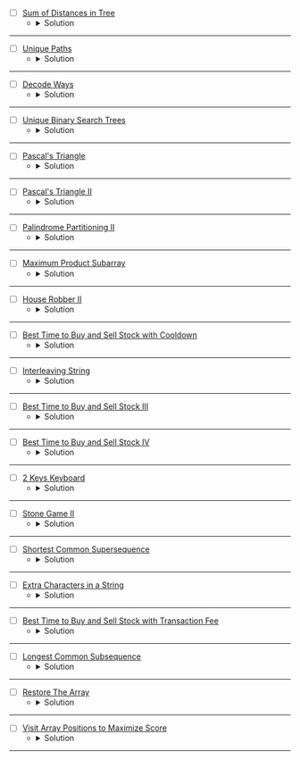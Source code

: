 * [ ] [Sum of Distances in Tree](https://leetcode.com/problems/sum-of-distances-in-tree/description/)
    * <details>
        <summary> Solution </summary>

        ```c++
            class Solution {
                void Populate(int node, int parent, vector<int>& nodeCount,
                            vector<int>& result, vector<vector<int>>& adj) {
                    nodeCount[node] = 1;
                    for (auto& child : adj[node]) {
                        if (child == parent) continue;
                        Populate(child, node, nodeCount, result, adj);
                        nodeCount[node] += nodeCount[child];
                        result[node] += result[child] + nodeCount[child];
                    }
                }

                void dfs(int node, int parent, int& n, vector<int>& nodeCount, vector<int>& result,
                        vector<vector<int>>& adj) {
                    if(parent != -1) {
                        result[node] = result[parent] + (n - nodeCount[node]) - nodeCount[node];
                    }
                    for(auto &child: adj[node]) {
                        if(child != parent) {
                            dfs(child, node, n, nodeCount, result, adj);
                        }
                    }
                }

            public:
                vector<int> sumOfDistancesInTree(int n, vector<vector<int>>& edges) {
                    vector<int> nodeCount(n), result(n);
                    vector<vector<int>> adj(n);
                    for (auto& edge : edges) {
                        int u = edge[0], v = edge[1];
                        adj[u].push_back(v);
                        adj[v].push_back(u);
                    }
                    Populate(0, -1, nodeCount, result, adj);
                    dfs(0, -1, n, nodeCount, result, adj);
                    return result;
                }
            };

    </details>

---



* [ ] [Unique Paths](https://leetcode.com/problems/unique-paths/description/)
    * <details>
        <summary> Solution </summary>

        ```c++
            class Solution {
                int dp[101][101];
                bool isValid(int i, int j, int n, int m) {
                    return (i >= 0 && i < n && j >= 0 && j < m);
                }
                // Memoization
                int Paths(int i, int j, int n, int m) {
                    if(!isValid(i, j, n, m)) return 0;
                    if(i == n - 1 && j == m - 1) return 1;
                    int &ret = dp[i][j];
                    if(~ret) return ret;
                    ret = Paths(i + 1, j, n, m);
                    ret += Paths(i, j + 1, n, m);
                    return ret;
                }
            public:
                int uniquePaths(int m, int n) {
                    // Iterative dp
                    dp[m - 1][n - 1] = 1;
                    for(int i = m - 1; i >= 0;i--) {
                        for(int j = n - 1; j >= 0;j--) {
                            if(isValid(i + 1, j, m, n)) dp[i][j] += dp[i + 1][j];
                            if(isValid(i, j + 1, m, n)) dp[i][j] += dp[i][j + 1];
                        }
                    }
                    return dp[0][0];
                }
            };

    </details>

---



* [ ] [Decode Ways](https://leetcode.com/problems/decode-ways/description/)
    * <details>
        <summary> Solution </summary>

        ```c++
            class Solution {
                int dp[101];
                int DecodeWays(int idx, int& n, string& str) {
                    if(idx == n)
                        return 1;
                    int& ret = dp[idx];
                    if(~ret)
                        return ret;
                    ret = 0;
                    if(str[idx] != '0') 
                        ret = DecodeWays(idx + 1, n, str);
                    if(idx + 1 < n && str[idx] != '0' && str[idx] < '3'){
                        if((str[idx] == '2' && str[idx + 1] <= '6') || str[idx] == '1') {
                            ret += DecodeWays(idx + 2, n, str);
                        }
                    }
                    return ret;
                }
            public:
                int numDecodings(string s) {
                    int n = s.size();
                    memset(dp, -1, sizeof(dp));
                    return DecodeWays(0, n, s);
                }
            };

    </details>

---



* [ ] [Unique Binary Search Trees](https://leetcode.com/problems/unique-binary-search-trees/description/)
    * <details>
        <summary> Solution </summary>

        ```c++
            class Solution {
                int dp[20][20];
                int BST(int left, int right) {
                    if(left == right) return 1;
                    int &ret = dp[left][right];
                    if(~ret) return ret;
                    ret = 0;
                    for(int i = left; i <= right;i++) {
                        if(i == left) ret += BST(left + 1, right);
                        else if(i == right) ret += BST(left, right - 1);
                        else ret += (BST(left, i - 1) * BST(i + 1, right));
                    }
                    return ret;
                }
            public:
                int numTrees(int n) {
                    memset(dp, -1, sizeof(dp));
                    return BST(1, n);
                }
            };

    </details>

---



* [ ] [Pascal's Triangle](https://leetcode.com/problems/pascals-triangle/description/)
    * <details>
        <summary> Solution </summary>

        ```c++
            class Solution {
            public:
                vector<vector<int>> generate(int numRows) {
                    vector<vector<int>> pascal(numRows);
                    for(int i = 0; i < numRows; i++) {
                        pascal[i] = vector<int>(i + 1);
                        pascal[i][0] = pascal[i][i] = 1;
                    }
                    for(int i = 1; i < numRows;i++) {
                        for(int j = 1; j < pascal[i].size() - 1;j++) {
                            pascal[i][j] += pascal[i - 1][j - 1] + pascal[i - 1][j];
                        }
                    }
                    return pascal;
                }
            };

    </details>

---



* [ ] [Pascal's Triangle II](https://leetcode.com/problems/pascals-triangle-ii/description/)
    * <details>
        <summary> Solution </summary>

        ```c++
            class Solution {
            public:
                vector<int> getRow(int rowIndex) {
                    vector<int> res(rowIndex + 1, 1);
                    for(int i = 1; i < rowIndex;i++) {
                        for(int j = i; j > 0;j--) {
                            res[j] += res[j - 1];
                        }
                    }
                    return res;
                }
            };

    </details>

---




* [ ] [Palindrome Partitioning II](https://leetcode.com/problems/palindrome-partitioning-ii/description/)
    * <details>
        <summary> Solution </summary>

        ```c++
            class Solution {
                void getAllPal(string& s, vector<vector<bool>>& pal, int& n) {
                    for(int i = 0; i < n;i++) {
                        int left = i, right = i;
                        while(left >= 0 && right < n && s[left] == s[right]) {
                            pal[left][right] = true;
                            left -= 1;
                            right += 1;
                        }
                    }
                    for(int i = 0; i < n - 1;i++) {
                        int left = i, right = i + 1;
                        while(left >= 0 && right < n && s[left] == s[right]) {
                            pal[left][right] = true;
                            left -= 1;
                            right += 1;
                        }
                    }
                }
                // Memoization
                int minPal(int idx, int& n, vector<vector<bool>>& pal, vector<int>& dp) {
                    if(idx == n)
                        return 0;
                    int& ret = dp[idx];
                    if(~ret)
                        return ret;
                    ret = 1e9;
                    for(int i = idx; i < n;i++) {
                        if(pal[idx][i]) ret = min(ret, minPal(i + 1, n, pal, dp) + 1);
                    }
                    return ret;
                }
            public:
                int minCut(string s) {
                    int n = s.size();
                    vector<int> dp(n, 1e9);
                    vector<vector<bool>> pal(n, vector<bool>(n));
                    getAllPal(s, pal, n);
                    // Iterative
                    for(int i = 0; i < n;i++) {
                        for(int j = i; j >= 0;j--) {
                            if(pal[j][i]) dp[i] = min(dp[i], (j == 0 ? 0 : dp[j - 1]) + 1);
                        }
                    }
                    return dp[n - 1] - 1;
                }
            };

    </details>

---




* [ ] [Maximum Product Subarray](https://leetcode.com/problems/maximum-product-subarray/description/)
    * <details>
        <summary> Solution </summary>

        ```c++
            class Solution {
            public:
                int maxProduct(vector<int>& nums) {
                    int n = nums.size();
                    int maxProduct = INT_MIN;
                    int mn = 1, mx = 1;
                    for(int i = 0; i < n;i++) {
                        if(nums[i] == 0) {
                            maxProduct = max(maxProduct, nums[i]);
                            mn = mx = 1;
                        }
                        else {
                            int temp = mn * nums[i];
                            mn = min({mn * nums[i], mx * nums[i], nums[i]});
                            mx = max({temp, mx * nums[i], nums[i]});
                            maxProduct = max(maxProduct, mx);
                        }
                    }
                    return maxProduct;
                }
            };

    </details>

---




* [ ] [House Robber II](https://leetcode.com/problems/house-robber-ii/description/)
    * <details>
        <summary> Solution </summary>

        ```c++
            class Solution {
                int Robber(int idx, int n, vector<int>& v, vector<int>& dp) {
                    if(idx >= n)
                        return 0;
                    int& ret = dp[idx];
                    if(~ret)
                        return ret;
                    ret = Robber(idx + 1, n, v, dp);
                    ret = max(ret, Robber(idx + 2, n, v, dp) + v[idx]);
                    return ret;
                }
            public:
                int rob(vector<int>& nums) {
                    int n = nums.size();
                    vector<int> dp1(n, -1), dp2(n, -1);
                    if(n == 1) return nums[0];
                    return max(Robber(0, n - 1, nums, dp1), Robber(1, n, nums, dp2));
                }
            };

    </details>

---




* [ ] [Best Time to Buy and Sell Stock with Cooldown](https://leetcode.com/problems/best-time-to-buy-and-sell-stock-with-cooldown/description/)
    * <details>
        <summary> Solution </summary>

        ```c++
            class Solution {
                int dp[5005][2];
                int BestTime(int idx, bool action, int& n, vector<int>& prices) {
                    if(idx >= n)
                        return 0;
                    int &ret = dp[idx][action];
                    if(~ret)
                        return ret;
                    ret = BestTime(idx + 1, action, n, prices);
                    if(action == false)
                        ret = max(ret, BestTime(idx + 1, true, n, prices) - prices[idx]);
                    else
                        ret = max(ret, BestTime(idx + 2, false, n, prices) + prices[idx]);
                    return ret;
                }
            public:
                int maxProfit(vector<int>& prices) {
                    int n = prices.size();
                    memset(dp, -1, sizeof(dp));
                    return BestTime(0, false, n, prices);
                }
            };

    </details>

---



* [ ] [Interleaving String](https://leetcode.com/problems/interleaving-string/description/)
    * <details>
        <summary> Solution </summary>

        ```c++
            class Solution {
                int dp[101][101];
                bool isPossible(int i, int j, string& s1, string& s2, string& s3) {
                    if(i == s1.size() && j == s2.size() && (i + j) == s3.size())
                        return true;
                    int &ret = dp[i][j];
                    if(~ret)
                        return ret;
                    ret = 0;
                    int idx = i + j;
                    if(i < s1.size() && s1[i] == s3[idx]) ret |= isPossible(i + 1, j, s1, s2, s3);
                    if(j < s2.size() && s2[j] == s3[idx]) ret |= isPossible(i, j + 1, s1, s2, s3);
                    return ret;
                }
            public:
                bool isInterleave(string s1, string s2, string s3) {
                    memset(dp, -1, sizeof(dp));
                    return isPossible(0, 0, s1, s2, s3);
                }
            };

    </details>

---




* [ ] [Best Time to Buy and Sell Stock III](https://leetcode.com/problems/best-time-to-buy-and-sell-stock-iii/description/)
    * <details>
        <summary> Solution </summary>

        ```c++
            class Solution {
                int dp[100001][101][2];
                int maxProfit(int idx, int&n, int rem, bool sell, vector<int>& prices) {
                    if(idx == n || rem == 0)
                        return 0;
                    int &ret = dp[idx][rem][sell];
                    if(~ret)
                        return ret;
                    ret = maxProfit(idx + 1, n, rem, sell, prices);
                    if(sell == false)
                        ret = max(ret, maxProfit(idx + 1, n, rem, true, prices) - prices[idx]);
                    else 
                        ret = max(ret, maxProfit(idx + 1, n, rem - 1, false, prices) + prices[idx]);
                    return ret;
                }
            public:
                int maxProfit(vector<int>& prices) {
                    int n = prices.size();
                    memset(dp, -1, sizeof(dp));
                    return maxProfit(0, n, 2, false, prices);
                }
            };

    </details>

---




* [ ] [Best Time to Buy and Sell Stock IV](https://leetcode.com/problems/best-time-to-buy-and-sell-stock-iv/description/)
    * <details>
        <summary> Solution </summary>

        ```c++
            class Solution {
                int dp[1001][101][2];
                int maxProfit(int idx, int&n, int rem, bool sell, vector<int>& prices) {
                    if(idx == n || rem == 0)
                        return 0;
                    int &ret = dp[idx][rem][sell];
                    if(~ret)
                        return ret;
                    ret = maxProfit(idx + 1, n, rem, sell, prices);
                    if(sell == false)
                        ret = max(ret, maxProfit(idx + 1, n, rem, true, prices) - prices[idx]);
                    else 
                        ret = max(ret, maxProfit(idx + 1, n, rem - 1, false, prices) + prices[idx]);
                    return ret;
                }
            public:
                int maxProfit(int k, vector<int>& prices) {
                    int n = prices.size();
                    memset(dp, -1, sizeof(dp));
                    return maxProfit(0, n, k, false, prices);
                }
            };

    </details>

---




* [ ] [2 Keys Keyboard](https://leetcode.com/problems/2-keys-keyboard/description/)
    * <details>
        <summary> Solution </summary>

        ```c++
            class Solution {
                int dp[1001][1001];
                int minSteps(int idx, int copy, int n) {
                    if(idx >= n)
                        return idx == n ? 0 : 1e8;
                    int &ret = dp[idx][copy];
                    if(~ret)
                        return ret;
                    if(copy == 0)
                        ret = minSteps(idx + 1, 1, n) + 2;
                    else {
                        ret = minSteps(idx + copy, copy, n) + 1;
                        ret = min(ret, minSteps(idx + idx, idx, n) + 2);
                    }
                    return ret;
                }
            public:
                int minSteps(int n) {
                    memset(dp, -1, sizeof(dp));
                    return minSteps(1, 0, n);
                }
            };

    </details>

---




* [ ] [Stone Game II](https://leetcode.com/problems/stone-game-ii/description/)
    * <details>
        <summary> Solution </summary>

        ```c++
            class Solution {
                int dp[101][101][2];
                int maxStones(int idx, int m, int n, bool flag, vector<int>& piles) {
                    if(idx >= n)
                        return 0;
                    int &ret = dp[idx][m][flag];
                    if(~ret)
                        return ret;
                    int sum = 0;
                    ret = (flag == 1 ? INT_MAX : 0);
                    for(int i = 0; i < 2 * m;++i) {
                        if(idx + i >= n)
                            break;
                        sum += piles[idx + i];
                        if(flag == 0)
                            ret = max(ret, maxStones(idx + i + 1, max(i + 1, m), n, flag ^ 1, piles) + sum);
                        else
                            ret = min(ret, maxStones(idx + i + 1, max(i + 1, m), n, flag ^ 1, piles));
                    }
                    return ret;
                }
            public:
                int stoneGameII(vector<int>& piles) {
                    int n = piles.size();
                    memset(dp, -1, sizeof(dp));
                    return maxStones(0, 1, n, 0, piles);
                }
            };

    </details>

---




* [ ] [Shortest Common Supersequence ](https://leetcode.com/problems/shortest-common-supersequence/description/)
    * <details>
        <summary> Solution </summary>

        ```c++
            class Solution {
                int dp[1001][1001];
                int shortestStr(int i, int j, int& n, int& m, string& s, string& t) {
                    if(i == n && j == m)
                        return 0;
                    if(i == n || j == m)
                        return (n - i) + (m - j);
                    int& ret = dp[i][j];
                    if(~ret)
                        return ret;
                    ret = shortestStr(i + 1, j + 1, n, m, s, t) + (s[i] == t[j] ? 1 : 2);
                    ret = min(ret, shortestStr(i + 1, j, n, m, s, t) + 1);
                    ret = min(ret, shortestStr(i, j + 1, n, m, s, t) + 1);
                    return ret;
                }
                
                void buildStr(int i, int j, int& n, int& m, string& s, string& t, string& res) {
                    if(i == n && j == m)
                        return;
                    if(i == n || j == m) {
                        for(int k = i; k < n;++k)
                            res += s[k];
                        for(int k = j; k < m;++k)
                            res += t[k];
                        return;
                    }
                    int ret = shortestStr(i, j, n, m, s, t);
                    int choice1 = shortestStr(i + 1, j + 1, n, m, s, t) + (s[i] == t[j] ? 1 : 2);
                    int choice2 = shortestStr(i + 1, j, n, m, s, t) + 1;
                    if(ret == choice1) {
                        // res += (s[i] == t[j] ? s[i] : s[i] + t[j]);
                        if(s[i] == t[j]) res += s[i];
                        else {
                            res += s[i];
                            res += t[j];
                        }
                        return buildStr(i + 1, j + 1, n, m, s, t, res);
                    }
                    else if(ret == choice2) {
                        res += s[i];
                        return buildStr(i + 1, j, n, m, s, t, res);
                    }
                    else {
                        res += t[j];
                        return buildStr(i, j + 1, n, m, s, t, res);
                    }
                }
            public:
                string shortestCommonSupersequence(string str1, string str2) {
                    int n = str1.size();
                    int m = str2.size();
                    string res = "";
                    memset(dp, -1, sizeof(dp));
                    // cout << shortestStr(0, 0, n, m, str1, str2) << endl;
                    buildStr(0, 0, n, m, str1, str2, res);
                    return res;
                }
            };

            /*
            "bbbaaaba"
            "bbababbb"
            */

    </details>

---



* [ ] [Extra Characters in a String](https://leetcode.com/problems/extra-characters-in-a-string/description/)
    * <details>
        <summary> Solution </summary>

        ```c++
            struct Trie {
                Trie* children[26];
                bool isEndOfWord;
                Trie() {
                    isEndOfWord = false;
                    for(int i = 0; i < 26;i++)
                        children[i] = nullptr;
                }
            };
            class Solution {
                int dp[55];
                void insert(Trie* root, string& str) {
                    int n = str.size();
                    for(int i = 0; i < n;i++) {
                        if(root->children[str[i] - 'a'] == nullptr) {
                            root->children[str[i] - 'a'] = new Trie();
                        }
                        root = root->children[str[i] - 'a'];
                    }
                    root->isEndOfWord = true;
                }
                int extraChar(int idx, int n, string& str, Trie* root) {
                    if(idx == n) return 0;
                    int &ret = dp[idx];
                    if(~ret) return ret;
                    ret = extraChar(idx + 1, n, str, root) + 1;
                    Trie* cur = root;
                    for(int i = idx; i < n;i++) {
                        if(cur->children[str[i] - 'a'] == nullptr)
                            break;
                        cur = cur->children[str[i] - 'a'];
                        if(cur->isEndOfWord)
                            ret = min(ret, extraChar(i + 1, n, str, root));
                    }
                    return ret;
                }
            public:
                int minExtraChar(string s, vector<string>& dictionary) {
                    int n = s.size();
                    int m = dictionary.size();
                    Trie* root = new Trie();
                    for(auto &str: dictionary)
                        insert(root, str);
                    memset(dp, -1, sizeof(dp));
                    return extraChar(0, n, s, root);
                }
            };
        
    </details>

---




* [ ] [Best Time to Buy and Sell Stock with Transaction Fee](https://leetcode.com/problems/best-time-to-buy-and-sell-stock-with-transaction-fee/description/)
    * <details>
        <summary> Solution </summary>

        ```c++
            class Solution {
                int dp[50005][2];
                int solve(int idx, bool take, int n, int fee, vector<int>& prices) {
                    if(idx == n) return take == false ? 0 : -1E9;
                    int& ret = dp[idx][take];
                    if(~ret) return ret;
                    ret = solve(idx + 1, take, n, fee, prices);
                    if(take == false) ret = max(ret, solve(idx + 1, take ^ 1, n, fee, prices) - prices[idx] - fee);
                    else ret = max(ret, solve(idx + 1, take ^ 1, n, fee, prices) + prices[idx]);
                    return ret;
                }
            public:
                int maxProfit(vector<int>& prices, int fee) {
                    int n = prices.size();
                    memset(dp, -1, sizeof(dp));
                    return solve(0, false, n, fee, prices);
                }
            };
        
    </details>

---



* [ ] [Longest Common Subsequence](https://leetcode.com/problems/longest-common-subsequence/description/)
    * <details>
        <summary> Solution </summary>

        ```c++
            class Solution {
                int dp[1001][1001];
                int solve(int i, int j, int n, int m, string& s, string& t) {
                    if(i == n || j == m) return 0;
                    int& ret = dp[i][j];
                    if(~ret) return ret;
                    if(s[i] == t[j]) return ret = solve(i + 1, j + 1, n, m, s, t) + 1;
                    ret = max(solve(i + 1, j, n, m, s, t), solve(i, j + 1, n, m, s, t));
                    return ret;
                }
            public:
                int longestCommonSubsequence(string text1, string text2) {
                    int n = text1.size();
                    int m = text2.size();
                    memset(dp, -1, sizeof(dp));
                    return solve(0, 0, n, m, text1, text2);
                }
            };
                
        
    </details>

---


* [ ] [Restore The Array](https://leetcode.com/problems/restore-the-array/description/)
    * <details>
        <summary> Solution </summary>

        ```c++
            class Solution {
                int dp[100005], mod = 1000000007;
                int cntArray(int idx, int n, int k, string& s) {
                    if(idx == n) return 1;
                    if((s[idx] - '0') == 0) return 0;
                    int& ret = dp[idx];
                    if(~ret) return ret;
                    ret = 0;
                    long long num = 0;
                    while(num <= k && idx < n) {
                        num *= 10;
                        num += (s[idx] - '0');
                        idx += 1;
                        if(num <= k) 
                            ret = (ret % mod) + (cntArray(idx, n, k, s) % mod);
                    }
                    return ret;
                }
            public:
                int numberOfArrays(string s, int k) {
                    int n = s.size();
                    memset(dp, -1, sizeof(dp));
                    return cntArray(0, n, k, s) % mod;
                }
            };
        
    </details>

---



* [ ] [Visit Array Positions to Maximize Score](https://leetcode.com/problems/visit-array-positions-to-maximize-score/description/)
    * <details>
        <summary> Solution </summary>

        ```c++
            class Solution {
                long long dp[100005][2];
                long long maxTotalScore(int idx, bool parity, int n, int x, vector<int>& arr) {
                    if(idx == n) return 0;
                    long long& ret = dp[idx][parity];
                    if(~ret) return ret;
                    ret = maxTotalScore(idx + 1, parity, n, x, arr);
                    ret = max(ret, maxTotalScore(idx + 1, arr[idx] & 1, n, x, arr) + arr[idx] - ((arr[idx] & 1) != parity ? x : 0));
                    return ret;
                }
            public:
                long long maxScore(vector<int>& nums, int x) {
                    int n = nums.size();
                    memset(dp, -1, sizeof(dp));
                    return maxTotalScore(1, nums[0] & 1, n, x, nums) + nums[0];
                }
            };
        
    </details>

---